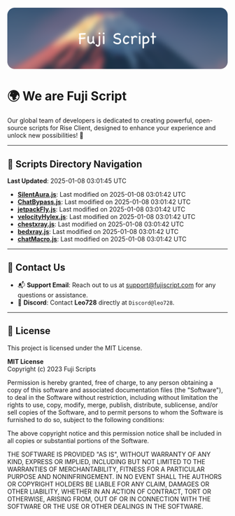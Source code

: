 ![Banner](.github/b.webp)

# 🌍 **We are Fuji Script**

Our global team of developers is dedicated to creating powerful, open-source scripts for Rise Client, designed to enhance your experience and unlock new possibilities! 🌟

---
<!-- SCRIPTS_NAVIGATION_START -->
## 📂 **Scripts Directory Navigation**

**Last Updated**: 2025-01-08 03:01:45 UTC

- **[SilentAura.js](scripts/SilentAura.js)**: Last modified on 2025-01-08 03:01:42 UTC
- **[ChatBypass.js](scripts/ChatBypass.js)**: Last modified on 2025-01-08 03:01:42 UTC
- **[jetpackFly.js](scripts/jetpackFly.js)**: Last modified on 2025-01-08 03:01:42 UTC
- **[velocityHylex.js](scripts/velocityHylex.js)**: Last modified on 2025-01-08 03:01:42 UTC
- **[chestxray.js](scripts/chestxray.js)**: Last modified on 2025-01-08 03:01:42 UTC
- **[bedxray.js](scripts/bedxray.js)**: Last modified on 2025-01-08 03:01:42 UTC
- **[chatMacro.js](scripts/chatMacro.js)**: Last modified on 2025-01-08 03:01:42 UTC

<!-- SCRIPTS_NAVIGATION_END -->

---

## 💬 **Contact Us**  
- 📬 **Support Email**: Reach out to us at [support@fujiscript.com](mailto:support@fujiscript.com) for any questions or assistance.  
- 💬 **Discord**: Contact **Leo728** directly at `Discord@leo728`.

---

## 📜 **License**

This project is licensed under the MIT License.  

**MIT License**  
Copyright (c) 2023 Fuji Scripts  

Permission is hereby granted, free of charge, to any person obtaining a copy of this software and associated documentation files (the "Software"), to deal in the Software without restriction, including without limitation the rights to use, copy, modify, merge, publish, distribute, sublicense, and/or sell copies of the Software, and to permit persons to whom the Software is furnished to do so, subject to the following conditions:  

The above copyright notice and this permission notice shall be included in all copies or substantial portions of the Software.  

THE SOFTWARE IS PROVIDED "AS IS", WITHOUT WARRANTY OF ANY KIND, EXPRESS OR IMPLIED, INCLUDING BUT NOT LIMITED TO THE WARRANTIES OF MERCHANTABILITY, FITNESS FOR A PARTICULAR PURPOSE AND NONINFRINGEMENT. IN NO EVENT SHALL THE AUTHORS OR COPYRIGHT HOLDERS BE LIABLE FOR ANY CLAIM, DAMAGES OR OTHER LIABILITY, WHETHER IN AN ACTION OF CONTRACT, TORT OR OTHERWISE, ARISING FROM, OUT OF OR IN CONNECTION WITH THE SOFTWARE OR THE USE OR OTHER DEALINGS IN THE SOFTWARE.  
